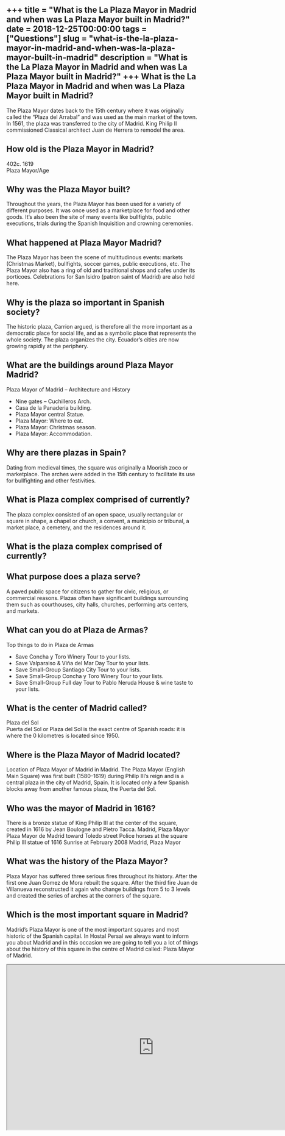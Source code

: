 +++
title = "What is the La Plaza Mayor in Madrid and when was La Plaza Mayor built in Madrid?"
date = 2018-12-25T00:00:00
tags = ["Questions"]
slug = "what-is-the-la-plaza-mayor-in-madrid-and-when-was-la-plaza-mayor-built-in-madrid"
description = "What is the La Plaza Mayor in Madrid and when was La Plaza Mayor built in Madrid?"
+++
What is the La Plaza Mayor in Madrid and when was La Plaza Mayor built in Madrid?
---------------------------------------------------------------------------------

The Plaza Mayor dates back to the 15th century where it was originally called the “Plaza del Arrabal” and was used as the main market of the town. In 1561, the plaza was transferred to the city of Madrid. King Philip II commissioned Classical architect Juan de Herrera to remodel the area.

How old is the Plaza Mayor in Madrid?
-------------------------------------

402c. 1619  
Plaza Mayor/Age

Why was the Plaza Mayor built?
------------------------------

Throughout the years, the Plaza Mayor has been used for a variety of different purposes. It was once used as a marketplace for food and other goods. It’s also been the site of many events like bullfights, public executions, trials during the Spanish Inquisition and crowning ceremonies.

What happened at Plaza Mayor Madrid?
------------------------------------

The Plaza Mayor has been the scene of multitudinous events: markets (Christmas Market), bullfights, soccer games, public executions, etc. The Plaza Mayor also has a ring of old and traditional shops and cafes under its porticoes. Celebrations for San Isidro (patron saint of Madrid) are also held here.

Why is the plaza so important in Spanish society?
-------------------------------------------------

The historic plaza, Carrion argued, is therefore all the more important as a democratic place for social life, and as a symbolic place that represents the whole society. The plaza organizes the city. Ecuador’s cities are now growing rapidly at the periphery.

What are the buildings around Plaza Mayor Madrid?
-------------------------------------------------

Plaza Mayor of Madrid – Architecture and History

- Nine gates – Cuchilleros Arch.
- Casa de la Panaderia building.
- Plaza Mayor central Statue.
- Plaza Mayor: Where to eat.
- Plaza Mayor: Christmas season.
- Plaza Mayor: Accommodation.

Why are there plazas in Spain?
------------------------------

Dating from medieval times, the square was originally a Moorish zoco or marketplace. The arches were added in the 15th century to facilitate its use for bullfighting and other festivities.

What is Plaza complex comprised of currently?
---------------------------------------------

The plaza complex consisted of an open space, usually rectangular or square in shape, a chapel or church, a convent, a municipio or tribunal, a market place, a cemetery, and the residences around it.

What is the plaza complex comprised of currently?
-------------------------------------------------

What purpose does a plaza serve?
--------------------------------

A paved public space for citizens to gather for civic, religious, or commercial reasons. Plazas often have significant buildings surrounding them such as courthouses, city halls, churches, performing arts centers, and markets.

What can you do at Plaza de Armas?
----------------------------------

Top things to do in Plaza de Armas

- Save Concha y Toro Winery Tour to your lists.
- Save Valparaiso &amp; Viña del Mar Day Tour to your lists.
- Save Small-Group Santiago City Tour to your lists.
- Save Small-Group Concha y Toro Winery Tour to your lists.
- Save Small-Group Full day Tour to Pablo Neruda House &amp; wine taste to your lists.

What is the center of Madrid called?
------------------------------------

Plaza del Sol  
Puerta del Sol or Plaza del Sol is the exact centre of Spanish roads: it is where the 0 kilometres is located since 1950.

Where is the Plaza Mayor of Madrid located?
-------------------------------------------

Location of Plaza Mayor of Madrid in Madrid. The Plaza Mayor (English Main Square) was first built (1580–1619) during Philip III’s reign and is a central plaza in the city of Madrid, Spain. It is located only a few Spanish blocks away from another famous plaza, the Puerta del Sol.

Who was the mayor of Madrid in 1616?
------------------------------------

There is a bronze statue of King Philip III at the center of the square, created in 1616 by Jean Boulogne and Pietro Tacca. Madrid, Plaza Mayor Plaza Mayor de Madrid toward Toledo street Police horses at the square Philip III statue of 1616 Sunrise at February 2008 Madrid, Plaza Mayor

What was the history of the Plaza Mayor?
----------------------------------------

Plaza Mayor has suffered three serious fires throughout its history. After the first one Juan Gomez de Mora rebuilt the square. After the third fire Juan de Villanueva reconstructed it again who change buildings from 5 to 3 levels and created the series of arches at the corners of the square.

Which is the most important square in Madrid?
---------------------------------------------

Madrid’s Plaza Mayor is one of the most important squares and most historic of the Spanish capital. In Hostal Persal we always want to inform you about Madrid and in this occasion we are going to tell you a lot of things about the history of this square in the centre of Madrid called: Plaza Mayor of Madrid.

<iframe allow="accelerometer; autoplay; clipboard-write; encrypted-media; gyroscope; picture-in-picture" allowfullscreen="" class="__youtube_prefs__  epyt-is-override  no-lazyload" data-no-lazy="1" data-origheight="433" data-origwidth="770" data-skipgform_ajax_framebjll="" height="433" id="_ytid_50132" loading="lazy" src="https://www.youtube.com/embed/SKK0ZzwSaME?enablejsapi=1&autoplay=0&cc_load_policy=0&cc_lang_pref=&iv_load_policy=1&loop=0&modestbranding=0&rel=1&fs=1&playsinline=0&autohide=2&theme=dark&color=red&controls=1&" title="YouTube player" width="770"></iframe>